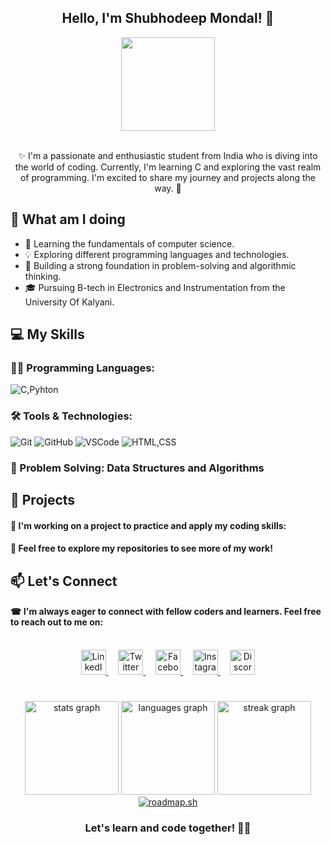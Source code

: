 <h2 align="center">Hello, I'm Shubhodeep Mondal! 👋</h2>

<div align="center">
  <img height="150" src="https://media.tenor.com/IMNDZBkct8gAAAAC/anime-girl.gif"  />
</div>
<br>
<p align="center">✨ I'm a passionate and enthusiastic student from India who is diving into the world of coding. Currently, I'm learning C and exploring the vast realm of programming. I'm excited to share my journey and projects along the way. 🎑</p>

## 🚀 What am I doing 

- 🌱 Learning the fundamentals of computer science.
- 💡  Exploring different programming languages and technologies.
- 🧠 Building a strong foundation in problem-solving and algorithmic thinking.
- 🎓 Pursuing B-tech in Electronics and Instrumentation from the University Of Kalyani.

## 💻 My Skills

### **👨‍💻 Programming Languages**:
![C,Pyhton](https://skillicons.dev/icons?i=c,python)

### **🛠 Tools & Technologies**:
![Git](https://skillicons.dev/icons?i=git)
![GitHub](https://skillicons.dev/icons?i=github)
![VSCode](https://skillicons.dev/icons?i=vscode)
![HTML,CSS](https://skillicons.dev/icons?i=html,css)

### **🎯 Problem Solving**: Data Structures and Algorithms

## 🌟 Projects

#### 🎐 I'm working on a project to practice and apply my coding skills:

<!-- 📌 **[Let-Us-C](https://github.com/Spidy394/Let-us-C.git)**: I am building this repository alongside my friend [Souvik Nath](https://github.com/souvik3069), where we are solving the exercises of the book "Let Us C" side by side while learning C and understanding the uses of Git and GitHub. -->

#### 🧧 Feel free to explore my repositories to see more of my work!

## 📫 Let's Connect

#### ☎ I'm always eager to connect with fellow coders and learners. Feel free to reach out to me on:
<br>
<div align="center">
  <a href="https://www.linkedin.com/in/shubho-deep" target="_blank">
    <img src="https://cdn.simpleicons.org/linkedin/0A66C2" height="40" alt="LinkedIn Logo" />
  </a>&nbsp;&nbsp;&nbsp;
  <a href="https://twitter.com/shubho_deep_09" target="_blank">
    <img src="https://cdn.simpleicons.org/X/1DA1F2" height="40" alt="Twitter Logo" />
  </a>&nbsp;&nbsp;&nbsp;
  <a href="https://www.facebook.com/shubho.deep.16" target="_blank">
    <img src="https://cdn.simpleicons.org/facebook/1877F2" height="40" alt="Facebook Logo" />
  </a>&nbsp;&nbsp;&nbsp;
  <a href="https://www.instagram.com/shubho_deep_09/" target="_blank">
    <img src="https://cdn.simpleicons.org/instagram/E4405F" height="40" alt="Instagram Logo" />
  </a>&nbsp;&nbsp;&nbsp;
  <a href="https://discord.gg/GB2WCpNqdY" target="_blank">
    <img src="https://cdn.simpleicons.org/discord/5865F2" height="40" alt="Discord Logo" />
  </a>
</div>

#

<div align="center">
  <img src="https://github-readme-stats.vercel.app/api?username=Spidy394&hide_title=true&hide_rank=false&show_icons=true&include_all_commits=true&count_private=true&disable_animations=false&theme=dracula&locale=en&hide_border=false&order=1" height="150" alt="stats graph"  />
  <img src="https://github-readme-stats.vercel.app/api/top-langs?username=Spidy394&locale=en&hide_title=false&layout=compact&card_width=320&langs_count=5&theme=dracula&hide_border=false&order=2" height="150" alt="languages graph"  />
  <img src="https://streak-stats.demolab.com?user=Spidy394&locale=en&mode=daily&theme=dracula&hide_border=false&border_radius=5&order=3" height="150" alt="streak graph"  /> 
  <br>
  <a href="https://roadmap.sh"><img src="https://roadmap.sh/card/wide/64a55098ec22530247ef20df?variant=dark" alt="roadmap.sh"/></a>
</div>

<h3 align="center">Let's learn and code together! 🤝🤍 </h3>

#
